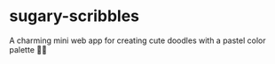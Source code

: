 # sugary-scribbles
A charming mini web app for creating cute doodles with a pastel color palette 🎨✨
